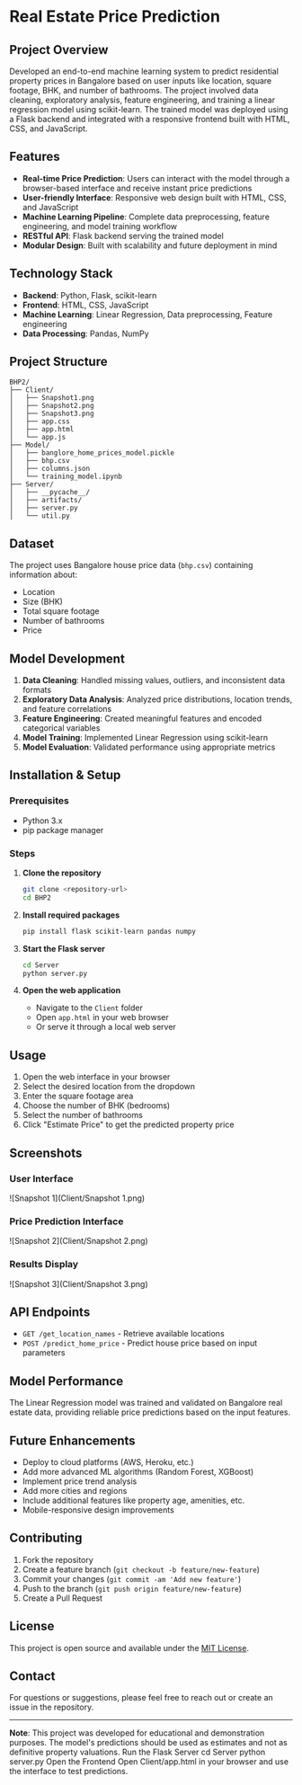# Real Estate Price Prediction

## Project Overview

Developed an end-to-end machine learning system to predict residential property prices in Bangalore based on user inputs like location, square footage, BHK, and number of bathrooms. The project involved data cleaning, exploratory analysis, feature engineering, and training a linear regression model using scikit-learn. The trained model was deployed using a Flask backend and integrated with a responsive frontend built with HTML, CSS, and JavaScript.

## Features

- **Real-time Price Prediction**: Users can interact with the model through a browser-based interface and receive instant price predictions
- **User-friendly Interface**: Responsive web design built with HTML, CSS, and JavaScript
- **Machine Learning Pipeline**: Complete data preprocessing, feature engineering, and model training workflow
- **RESTful API**: Flask backend serving the trained model
- **Modular Design**: Built with scalability and future deployment in mind

## Technology Stack

- **Backend**: Python, Flask, scikit-learn
- **Frontend**: HTML, CSS, JavaScript
- **Machine Learning**: Linear Regression, Data preprocessing, Feature engineering
- **Data Processing**: Pandas, NumPy

## Project Structure

```
BHP2/
├── Client/
│   ├── Snapshot1.png
│   ├── Snapshot2.png
│   ├── Snapshot3.png
│   ├── app.css
│   ├── app.html
│   └── app.js
├── Model/
│   ├── banglore_home_prices_model.pickle
│   ├── bhp.csv
│   ├── columns.json
│   └── training_model.ipynb
├── Server/
│   ├── __pycache__/
│   ├── artifacts/
│   ├── server.py
│   └── util.py
```

## Dataset

The project uses Bangalore house price data (`bhp.csv`) containing information about:
- Location
- Size (BHK)
- Total square footage
- Number of bathrooms
- Price

## Model Development

1. **Data Cleaning**: Handled missing values, outliers, and inconsistent data formats
2. **Exploratory Data Analysis**: Analyzed price distributions, location trends, and feature correlations
3. **Feature Engineering**: Created meaningful features and encoded categorical variables
4. **Model Training**: Implemented Linear Regression using scikit-learn
5. **Model Evaluation**: Validated performance using appropriate metrics

## Installation & Setup

### Prerequisites
- Python 3.x
- pip package manager

### Steps

1. **Clone the repository**
   ```bash
   git clone <repository-url>
   cd BHP2
   ```

2. **Install required packages**
   ```bash
   pip install flask scikit-learn pandas numpy
   ```

3. **Start the Flask server**
   ```bash
   cd Server
   python server.py
   ```

4. **Open the web application**
   - Navigate to the `Client` folder
   - Open `app.html` in your web browser
   - Or serve it through a local web server

## Usage

1. Open the web interface in your browser
2. Select the desired location from the dropdown
3. Enter the square footage area
4. Choose the number of BHK (bedrooms)
5. Select the number of bathrooms
6. Click "Estimate Price" to get the predicted property price

## Screenshots

### User Interface
![Snapshot 1](Client/Snapshot 1.png)

### Price Prediction Interface
![Snapshot 2](Client/Snapshot 2.png)

### Results Display
![Snapshot 3](Client/Snapshot 3.png)

## API Endpoints

- `GET /get_location_names` - Retrieve available locations
- `POST /predict_home_price` - Predict house price based on input parameters

## Model Performance

The Linear Regression model was trained and validated on Bangalore real estate data, providing reliable price predictions based on the input features.

## Future Enhancements

- Deploy to cloud platforms (AWS, Heroku, etc.)
- Add more advanced ML algorithms (Random Forest, XGBoost)
- Implement price trend analysis
- Add more cities and regions
- Include additional features like property age, amenities, etc.
- Mobile-responsive design improvements

## Contributing

1. Fork the repository
2. Create a feature branch (`git checkout -b feature/new-feature`)
3. Commit your changes (`git commit -am 'Add new feature'`)
4. Push to the branch (`git push origin feature/new-feature`)
5. Create a Pull Request

## License

This project is open source and available under the [MIT License](LICENSE).

## Contact

For questions or suggestions, please feel free to reach out or create an issue in the repository.

---

**Note**: This project was developed for educational and demonstration purposes. The model's predictions should be used as estimates and not as definitive property valuations.
Run the Flask Server
cd Server
python server.py
Open the Frontend
Open Client/app.html in your browser and use the interface to test predictions.
